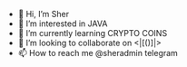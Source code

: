 - 👋 Hi, I’m Sher
- 👀 I’m interested in JAVA
- 🌱 I’m currently learning CRYPTO COINS
- 💞️ I’m looking to collaborate on <|[()]|>
- 📫 How to reach me @sheradmin telegram

<!---
sheradmin/sheradmin is a ✨ special ✨ repository because its `README.md` (this file) appears on your GitHub profile.
You can click the Preview link to take a look at your changes.
--->
